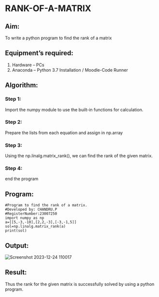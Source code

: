 # RANK-OF-A-MATRIX
## Aim:
To write a python program to find the rank of a matrix
## Equipment’s required:
1. 	Hardware – PCs
2. 	Anaconda – Python 3.7 Installation / Moodle-Code Runner
## Algorithm:
### Step 1: 
Import the numpy module to use the built-in functions for calculation.
### Step 2: 
Prepare the lists from each equation and assign in np.array
### Step 3: 
Using the np.linalg.matrix_rank(), we can find the rank of the given matrix.
### Step 4: 
end the program
## Program:
```
#Program to find the rank of a matrix.
#Developed by: CHANDRU.P
#RegisterNumber:23007250
import numpy as np
a=[[5,-3,-10],[2,2,-3],[-3,-1,5]]
sol=np.linalg.matrix_rank(a)
print(sol)
```
## Output:
![Screenshot 2023-12-24 110017](https://github.com/chandru174642/RANK-OF-A-MATRIX/assets/139841798/94605318-1cd2-4dd6-bd3e-6b113d1f0812)

## Result:
Thus the rank for the given matrix is successfully solved by  using a python program.

